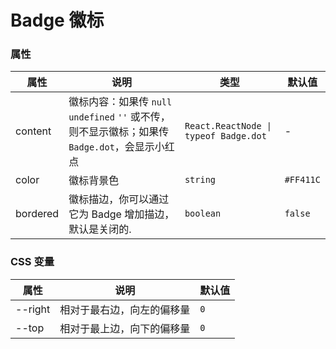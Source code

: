 # Badge 徽标

<code src="./demos/demo1.tsx"></code>

### 属性

| 属性    | 说明                                                                                            | 类型                                  | 默认值    |
| ------- | ----------------------------------------------------------------------------------------------- | ------------------------------------- | --------- |
| content | 徽标内容：如果传 `null` `undefined` `''` 或不传，则不显示徽标；如果传 `Badge.dot`，会显示小红点 | `React.ReactNode \| typeof Badge.dot` | -         |
| color   | 徽标背景色                                                                                      | `string`                              | `#FF411C` |
| bordered | 徽标描边，你可以通过它为 Badge 增加描边，默认是关闭的.      | `boolean`                              | `false` |

### CSS 变量

| 属性    | 说明                       | 默认值 |
| ------- | -------------------------- | ------ |
| --right | 相对于最右边，向左的偏移量 | `0`    |
| --top   | 相对于最上边，向下的偏移量 | `0`    |
